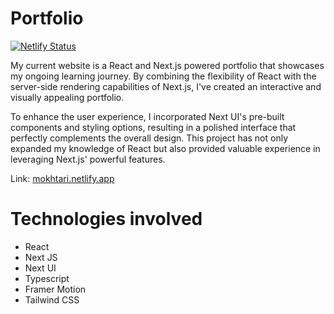 # Portfolio

[![Netlify Status](https://api.netlify.com/api/v1/badges/4ef7dea5-3fd7-4fdc-a29e-bc5dc57f1bcd/deploy-status)](https://app.netlify.com/sites/mokhtari/deploys)

My current website is a React and Next.js powered portfolio that showcases my
ongoing learning journey. By combining the flexibility of React with the
server-side rendering capabilities of Next.js, I've created an interactive and
visually appealing portfolio.

To enhance the user experience, I incorporated Next UI's pre-built components
and styling options, resulting in a polished interface that perfectly
complements the overall design. This project has not only expanded my knowledge
of React but also provided valuable experience in leveraging Next.js' powerful
features.

Link: [mokhtari.netlify.app](https://mokhtari.netlify.app)

# Technologies involved

- React
- Next JS
- Next UI
- Typescript
- Framer Motion
- Tailwind CSS

